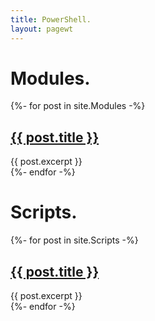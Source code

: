 ```yaml
---
title: PowerShell.
layout: pagewt
---
```


# Modules.

<div class="gridcontainer">
    {%- for post in site.Modules -%}
    <div class="post-list borderl">
        <h2 class="post-title"><a href="{{ post.url | relative_url }}">{{ post.title }}</a></h2>
        {{ post.excerpt }}
    </div>
    {%- endfor -%}
</div>

# Scripts.

<div class="gridcontainer">
    {%- for post in site.Scripts -%}
    <div class="post-list borderl">
        <h2 class="post-title"><a href="{{ post.url | relative_url }}">{{ post.title }}</a></h2>
        {{ post.excerpt }}
    </div>
    {%- endfor -%}
</div>
